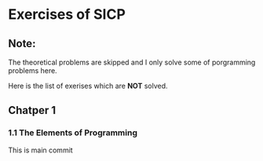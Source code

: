 # Exercises of SICP
## Note:

The theoretical problems are skipped and I only solve some of porgramming problems here.

Here is the list of exerises which are **NOT** solved.

## Chatper 1
### 1.1 The Elements of Programming



This is main commit
